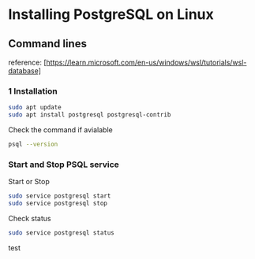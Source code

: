 # Installing PostgreSQL on Linux

## Command lines

reference: [https://learn.microsoft.com/en-us/windows/wsl/tutorials/wsl-database]

### 1 Installation

```sh
sudo apt update
sudo apt install postgresql postgresql-contrib
```

Check the command if avialable

```sh
psql --version
```

### Start and Stop PSQL service

Start or Stop
```sh
sudo service postgresql start
sudo service postgresql stop 
```

Check status
```sh
sudo service postgresql status 
```

test